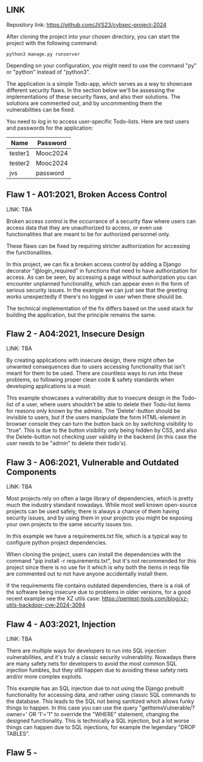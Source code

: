 ## LINK

Repository link: https://github.com/JVS23/cybsec-project-2024

After cloning the project into your chosen directory,
you can start the project with the following command:

``` 
python3 manage.py runserver
```

Depending on your configuration, you might need to use the command "py" or "python" instead of "python3".

The application is a simple Todo-app, which serves as a way to showcase different security flaws. In the section below we'll be assessing the implementations of these security flaws, and also their solutions. The solutions are commented out, and by uncommenting them the vulnerabilities can be fixed.

You need to log in to access user-specific Todo-lists.
Here are test users and passwords for the application:

| Name        | Password    |
| ----------- | ----------- |
| tester1     | Mooc2024    |
| tester2     | Mooc2024    |
| jvs         | password    |




## Flaw 1 - A01:2021, Broken Access Control
LINK: TBA

Broken access control is the occurrance of a security flaw where users can access data that they are unauthorized to access, or even use functionalities that are meant to be for authorized personnel only.

These flaws can be fixed by requiring stricter authorization for accessing the functionalities. 

In this project, we can fix a broken access control by adding a Django decorator "@login_required" in functions that need to have authorization for access. As can be seen, by accessing a page without authorization you can encounter unplanned functionality, which can appear even in the form of serious security issues. In the example we can just see that the greeting works unexpectedly if there's no logged in user when there should be.

The technical implementation of the fix differs based on the used stack for building the application, but the principle remains the same. 


## Flaw 2 - A04:2021, Insecure Design
LINK: TBA

By creating applications with insecure design, there might often be unwanted consequences due to users accessing functionality that isn't meant for them to be used. There are countless ways to run into these problems, so following proper clean code & safety standards when developing applications is a must.

This example showcases a vulnerability due to insecure design in the Todo-list of a user, where users shouldn't be able to delete their Todo-list items for reasons only known by the admins. The 'Delete'-button should be invisible to users, but if the users manipulate the form HTML-element in browser console they can turn the button back on by switching visibility to "true". This is due to the button visibility only being hidden by CSS, and also the Delete-button not checking user validity in the backend (in this case the user needs to be "admin" to delete their todo's).


## Flaw 3 - A06:2021, Vulnerable and Outdated Components
LINK: TBA

Most projects rely on often a large library of dependencies, which is pretty much the industry standard nowadays. While most well known open-source projects can be used safely, there is always a chance of them having security issues, and by using them in your projects you might be exposing your own projects to the same security issues too. 

In this example we have a requirements.txt file, which is a typical way to configure python project dependencies.

When cloning the project, users can install the dependencies with the command "pip install -r requirements.txt", but it's not recommended for this project since there is no use for it which is why both the items in reqs file are commented out to not have anyone accidentally install them. 

If the requirements file contains outdated dependencies, there is a risk of the software being insecure due to problems in older versions, for a good recent example see the XZ utils case: https://pentest-tools.com/blog/xz-utils-backdoor-cve-2024-3094


## Flaw 4 - A03:2021, Injection
LINK: TBA

There are multiple ways for developers to run into SQL injection vulnerabilities, and it's truly a classic security vulnerability. Nowadays there are many safety nets for developers to avoid the most common SQL injection fumbles, but they still happen due to avoiding these safety nets and/or more complex exploits.

This example has an SQL injection due to not using the Django prebuilt functionality for accessing data, and rather using classic SQL commands to the database. This leads to the SQL not being sanitized which allows funky things to happen. In this case you can use the query "getItemsVulnerable/?owner=' OR '1'='1" to override the "WHERE" statement, changing the designed functionality. This is technically a SQL injection, but a lot worse things can happen due to SQL injections, for example the legendary "DROP TABLES".

## Flaw 5 -


